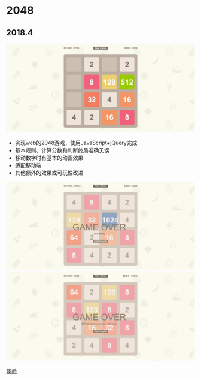# 2048

## 2018.4

![界面截图](img/界面截图.jpg)



- 实现web的2048游戏，使用JavaScript+jQuery完成
- 基本规则、计算分数和判断终局准确无误
- 移动数字时有基本的动画效果
- 适配移动端
- 其他额外的效果或可玩性改进

![界面截图](img/界面截图2.jpg)
![界面截图](img/界面截图3.jpg)

[体验](https://tozlam.cn/2048/)